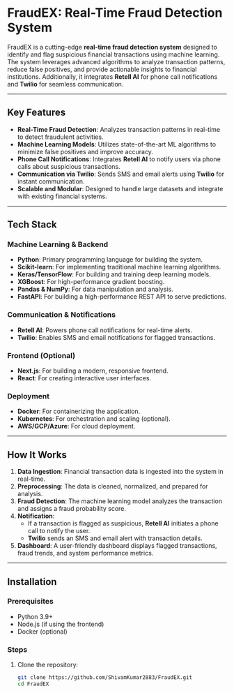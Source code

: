 # FraudEX: Real-Time Fraud Detection System

FraudEX is a cutting-edge **real-time fraud detection system** designed to identify and flag suspicious financial transactions using machine learning. The system leverages advanced algorithms to analyze transaction patterns, reduce false positives, and provide actionable insights to financial institutions. Additionally, it integrates **Retell AI** for phone call notifications and **Twilio** for seamless communication.

---

## **Key Features**
- **Real-Time Fraud Detection**: Analyzes transaction patterns in real-time to detect fraudulent activities.
- **Machine Learning Models**: Utilizes state-of-the-art ML algorithms to minimize false positives and improve accuracy.
- **Phone Call Notifications**: Integrates **Retell AI** to notify users via phone calls about suspicious transactions.
- **Communication via Twilio**: Sends SMS and email alerts using **Twilio** for instant communication.
- **Scalable and Modular**: Designed to handle large datasets and integrate with existing financial systems.

---

## **Tech Stack**
### **Machine Learning & Backend**
- **Python**: Primary programming language for building the system.
- **Scikit-learn**: For implementing traditional machine learning algorithms.
- **Keras/TensorFlow**: For building and training deep learning models.
- **XGBoost**: For high-performance gradient boosting.
- **Pandas & NumPy**: For data manipulation and analysis.
- **FastAPI**: For building a high-performance REST API to serve predictions.

### **Communication & Notifications**
- **Retell AI**: Powers phone call notifications for real-time alerts.
- **Twilio**: Enables SMS and email notifications for flagged transactions.

### **Frontend (Optional)**
- **Next.js**: For building a modern, responsive frontend.
- **React**: For creating interactive user interfaces.

### **Deployment**
- **Docker**: For containerizing the application.
- **Kubernetes**: For orchestration and scaling (optional).
- **AWS/GCP/Azure**: For cloud deployment.

---

## **How It Works**
1. **Data Ingestion**: Financial transaction data is ingested into the system in real-time.
2. **Preprocessing**: The data is cleaned, normalized, and prepared for analysis.
3. **Fraud Detection**: The machine learning model analyzes the transaction and assigns a fraud probability score.
4. **Notification**:
   - If a transaction is flagged as suspicious, **Retell AI** initiates a phone call to notify the user.
   - **Twilio** sends an SMS and email alert with transaction details.
5. **Dashboard**: A user-friendly dashboard displays flagged transactions, fraud trends, and system performance metrics.

---

## **Installation**
### **Prerequisites**
- Python 3.9+
- Node.js (if using the frontend)
- Docker (optional)

### **Steps**
1. Clone the repository:
   ```bash
   git clone https://github.com/ShivamKumar2883/FraudEX.git
   cd FraudEX
